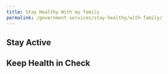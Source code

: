```yaml
---
title: Stay Healthy With my family
permalink: /government-services/stay-healthy/with-family/
---
```


## Stay Active



## Keep Health in Check
